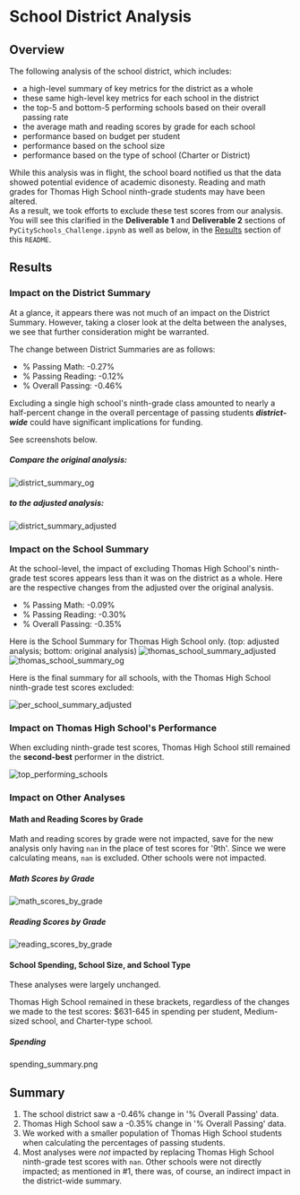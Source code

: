 # School District Analysis

## Overview 

The following analysis of the school district, which includes: 

* a high-level summary of key metrics for the district as a whole
* these same high-level key metrics for each school in the district
* the top-5 and bottom-5 performing schools based on their overall passing rate
* the average math and reading scores by grade for each school
* performance based on budget per student
* performance based on the school size
* performance based on the type of school (Charter or District)

While this analysis was in flight, the school board notified us that the data showed potential evidence of academic disonesty. Reading and math grades for Thomas High School ninth-grade students may have been altered.  
As a result, we took efforts to exclude these test scores from our analysis. You will see this clarified in the **Deliverable 1** and **Deliverable 2** sections of `PyCitySchools_Challenge.ipynb` as well as below, in the [Results](#results) section of this `README`. 


## Results 

### Impact on the District Summary

At a glance, it appears there was not much of an impact on the District Summary. However, taking a closer look at the delta between the analyses, we see that further consideration might be warranted.

The change between District Summaries are as follows: 
* % Passing Math: -0.27%
* % Passing Reading: -0.12%
* % Overall Passing: -0.46%

Excluding a single high school's ninth-grade class amounted to nearly a half-percent change in the overall percentage of passing students **_district-wide_** could have significant implications for funding. 

See screenshots below. 

##### Compare the original analysis:
![district_summary_og](Resources/school_analysis_df_screenshots/district_summary_og.png)

##### to the adjusted analysis: 
![district_summary_adjusted](Resources/school_analysis_df_screenshots/district_summary_adjusted.png)


### Impact on the School Summary

At the school-level, the impact of excluding Thomas High School's ninth-grade test scores appears less than it was on the district as a whole. Here are the respective changes from the adjusted over the original analysis. 
* % Passing Math: -0.09%
* % Passing Reading: -0.30%
* % Overall Passing: -0.35%
 
Here is the School Summary for Thomas High School only. (top: adjusted analysis; bottom: original analysis)
![thomas_school_summary_adjusted](Resources/school_analysis_df_screenshots/thomas_school_summary_adjusted.png)
![thomas_school_summary_og](Resources/school_analysis_df_screenshots/thomas_school_summary_og.png)

Here is the final summary for all schools, with the Thomas High School ninth-grade test scores excluded:

![per_school_summary_adjusted](Resources/school_analysis_df_screenshots/per_school_summary_adjusted.png)


### Impact on Thomas High School's Performance

When excluding ninth-grade test scores, Thomas High School still remained the **second-best** performer in the district. 

![top_performing_schools](Resources/school_analysis_df_screenshots/top_performing_schools.png)


### Impact on Other Analyses

#### Math and Reading Scores by Grade

Math and reading scores by grade were not impacted, save for the new analysis only having `nan` in the place of test scores for '9th'. Since we were calculating means, `nan` is excluded. Other schools were not impacted.

##### Math Scores by Grade
![math_scores_by_grade](Resources/school_analysis_df_screenshots/math_scores_by_grade.png)

##### Reading Scores by Grade
![reading_scores_by_grade](Resources/school_analysis_df_screenshots/reading_scores_by_grade.png)


#### School Spending, School Size, and School Type

These analyses were largely unchanged. 

Thomas High School remained in these brackets, regardless of the changes we made to the test scores: $631-645 in spending per student, Medium-sized school, and Charter-type school.

##### Spending 
spending_summary.png


## Summary

1. The school district saw a -0.46% change in '% Overall Passing' data. 
2. Thomas High School saw a -0.35% change in '% Overall Passing' data.
3. We worked with a smaller population of Thomas High School students when calculating the percentages of passing students. 
4. Most analyses were _not_ impacted by replacing Thomas High School ninth-grade test scores with `nan`. Other schools were not directly impacted; as mentioned in #1, there was, of course, an indirect impact in the district-wide summary.
